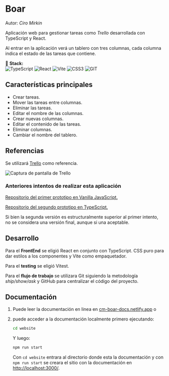 # Boar
Autor: *Ciro Mirkin*

Aplicación web para gestionar tareas como *Trello* desarrollada con TypeScript y React.

Al entrar en la aplicación verá un tablero con tres columnas, cada columna indica el estado de las tareas que contiene.

:dart: **Stack:** <br> 
![TypeScript](https://img.shields.io/badge/typescript-%23007ACC.svg?style=flat-square&logo=typescript&logoColor=white) ![React](https://img.shields.io/badge/react-%2320232a.svg?style=flat-square&logo=react&logoColor=%2361DAFB) ![Vite](https://img.shields.io/badge/vite-%23646CFF.svg?style=flat-square&logo=vite&logoColor=white) ![CSS3](https://img.shields.io/badge/css3-%231572B6.svg?style=flat-square&logo=css3&logoColor=white) ![GIT](https://img.shields.io/badge/Git-fc6d26?style=flat-square&logo=git&logoColor=white)

## Características principales

* Crear tareas.
* Mover las tareas entre columnas.
* Eliminar las tareas.
* Editar el nombre de las columnas.
* Crear nuevas columnas.
* Editar el contenido de las tareas. 
* Eliminar columnas.  
* Cambiar el nombre del tablero. 

## Referencias

Se utilizará [Trello](https://trello.com/es) como referencia.

![Captura de pantalla de Trello](https://images.ctfassets.net/rz1oowkt5gyp/4kCNudjaBYj90CGgG7Lict/cbafa67336b2007278f50d99ceabfb22/Boards_2x.png?w=1140&fm=webp)

### Anteriores intentos de realizar esta aplicación

[Repositorio del primer prototipo en Vanilla JavaScript.](https://github.com/CiroMirkin/miniVirtualKanbanTable)

[Repositorio del segundo prototipo en TypeScript.](https://github.com/CiroMirkin/Kan-Ban)

Si bien la segunda versión es estructuralmente superior al primer intento, no se considera una versión final, aunque si una aceptable.

## Desarrollo

Para el **FrontEnd** se eligió React en conjunto con TypeScript. CSS puro para dar estilos a los componentes y Vite como empaquetador.

Para el **testing** se eligió Vitest.

Para el **flujo de trabajo** se utilizara Git siguiendo la metodología *ship/show/ask* y GitHub para centralizar el código del proyecto.

## Documentación

1. Puede leer la documentación en linea en [cm-boar-docs.netlify.app](https://cm-boar-docs.netlify.app/) o 
2. puede acceder a la documentación localmente primero ejecutando:

    ```bash
    cd website
    ```
    Y luego:
    ```bash
    npm run start
    ```
    Con `cd website` entrara al directorio donde esta la documentación y con `npm run start` se creara el sitio con la documentación en [http://localhost:3000/](http://localhost:3000/).
